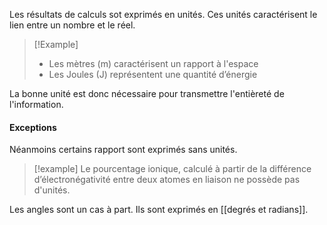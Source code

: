 Les résultats de calculs sot exprimés en unités. Ces unités caractérisent le lien entre un nombre et le réel.

> [!Example]
> - Les mètres (m) caractérisent un rapport à l'espace
> - Les Joules (J) représentent une quantité d’énergie

 La bonne unité est donc nécessaire pour transmettre l'entièreté de l'information. 

#### Exceptions
 
 Néanmoins certains rapport sont exprimés sans unités. 

>[!example] 
>Le pourcentage ionique, calculé à partir de la différence d’électronégativité entre deux atomes en liaison ne possède pas d'unités.

 Les angles sont un cas à part. Ils sont exprimés en [[degrés et radians]].
